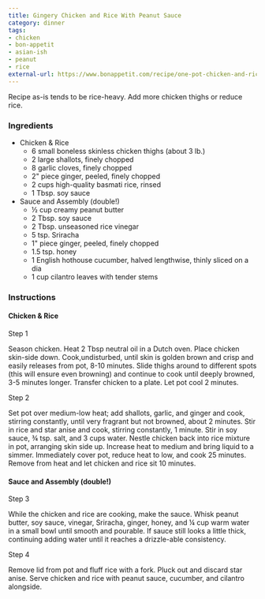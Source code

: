 ```yaml
---
title: Gingery Chicken and Rice With Peanut Sauce
category: dinner
tags:
- chicken
- bon-appetit
- asian-ish
- peanut
- rice
external-url: https://www.bonappetit.com/recipe/one-pot-chicken-and-rice
---
```


Recipe as-is tends to be rice-heavy. Add more chicken thighs or reduce rice.

### Ingredients

- Chicken & Rice
  - 6 small boneless skinless chicken thighs (about 3 lb.)
  - 2 large shallots, finely chopped
  - 8 garlic cloves, finely chopped
  - 2" piece ginger, peeled, finely chopped
  - 2 cups high-quality basmati rice, rinsed
  - 1 Tbsp. soy sauce
- Sauce and Assembly (double!)
  - ½ cup creamy peanut butter
  - 2 Tbsp. soy sauce
  - 2 Tbsp. unseasoned rice vinegar
  - 5 tsp. Sriracha
  - 1" piece ginger, peeled, finely chopped
  - 1.5 tsp. honey
  - 1 English hothouse cucumber, halved lengthwise, thinly sliced on a dia
  - 1 cup cilantro leaves with tender stems

### Instructions

#### Chicken & Rice

Step 1

   Season chicken. Heat 2 Tbsp neutral oil in a Dutch oven. Place chicken skin-side down. Cook,undisturbed, until skin is golden brown and crisp and easily releases from pot, 8-10 minutes. Slide thighs around to different spots (this will ensure even browning) and continue to cook until deeply browned, 3-5 minutes longer. Transfer chicken to a plate. Let pot cool 2 minutes.

Step 2

   Set pot over medium-low heat; add shallots, garlic, and ginger and cook, stirring constantly, until very fragrant but not browned, about 2 minutes. Stir in rice and star anise and cook, stirring constantly, 1 minute. Stir in soy sauce, ¾ tsp. salt, and 3 cups water. Nestle chicken back into rice mixture in pot, arranging skin side up. Increase heat to medium and bring liquid to a simmer. Immediately cover pot, reduce heat to low, and cook 25 minutes. Remove from heat and let chicken and rice sit 10 minutes.

#### Sauce and Assembly (double!)

Step 3

   While the chicken and rice are cooking, make the sauce. Whisk peanut butter, soy sauce, vinegar, Sriracha, ginger, honey, and ¼ cup warm water in a small bowl until smooth and pourable. If sauce still looks a little thick, continuing adding water until it reaches a drizzle-able consistency.

Step 4

   Remove lid from pot and fluff rice with a fork. Pluck out and discard
   star anise. Serve chicken and rice with peanut sauce, cucumber, and
   cilantro alongside.
